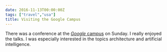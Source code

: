 ```yaml
---
date: 2016-11-13T00:00:00Z
tags: ["travel","usa"]
title: Visiting the Google Campus
---
```


There was a conference at the [*Google*
campus](https://en.wikipedia.org/wiki/Googleplex) on Sunday. I really enjoyed
the talks. I was especially interested in the topics architecture and
artificial intelligence.
